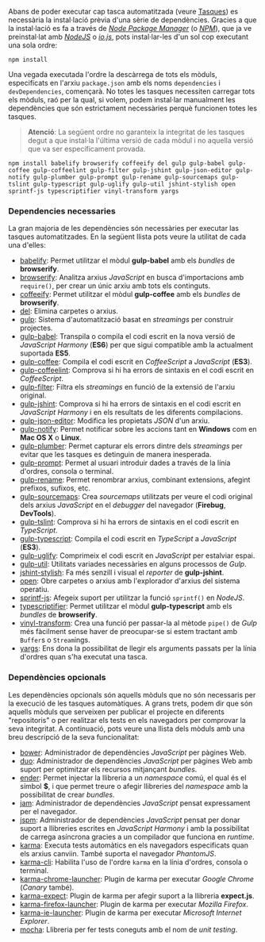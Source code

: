Abans de poder executar cap tasca automatitzada (veure [Tasques][1]) es necessària la instal·lació prèvia d'una sèrie de dependències. Gracies a que la instal·lació es fa a través de *[Node Package Manager][2]* (o *[NPM][2]*), que ja ve preinstal·lat amb *[NodeJS][3]* o *[io.js][4]*, pots instal·lar-les d'un sol cop executant una sola ordre:

    npm install

Una vegada executada l'ordre la descàrrega de tots els mòduls, especificats en l'arxiu `package.json` amb els noms `dependencies` i `devDependencies`, començarà.
No totes les tasques necessiten carregar tots els mòduls, raó per la qual, si volem, podem instal·lar manualment les dependències que són estrictament necessàries perquè funcionen totes les tasques.

  > **Atenció**: La següent ordre no garanteix la integritat de les tasques degut a que instal·la l'última versió de cada mòdul i no aquella versió que va ser específicament provada.

    npm install babelify browserify coffeeify del gulp gulp-babel gulp-coffee gulp-coffeelint gulp-filter gulp-jshint gulp-json-editor gulp-notify gulp-plumber gulp-prompt gulp-rename gulp-sourcemaps gulp-tslint gulp-typescript gulp-uglify gulp-util jshint-stylish open sprintf-js typescriptifier vinyl-transform yargs

### Dependencies necessaries
La gran majoria de les dependències són necessàries per executar las tasques automatitzades. En la següent llista pots veure la utilitat de cada una d'elles:
* [babelify][5]: Permet utilitzar el mòdul **gulp-babel** amb els *bundles* de **browserify**.
* [browserify][6]: Analitza arxius *JavaScript* en busca d'importacions amb `require()`, per crear un únic arxiu amb tots els continguts.
* [coffeeify][7]: Permet utilitzar el mòdul **gulp-coffee** amb els *bundles* de **browserify**.
* [del][8]: Elimina carpetes o arxius.
* [gulp][9]: Sistema d'automatització basat en *streamings* per construir projectes.
* [gulp-babel][10]: Transpila o compila el codi escrit en la nova versió de *JavaScript Harmony* (**ES6**) per que sigui compatible amb la actualment suportada **ES5**.
* [gulp-coffee][11]: Compila el codi escrit en *CoffeeScript* a *JavaScript* (**ES3**).
* [gulp-coffeelint][12]: Comprova si hi ha errors de sintaxis en el codi escrit en *CoffeeScript*.
* [gulp-filter][13]: Filtra els *streamings* en funció de la extensió de l'arxiu original.
* [gulp-jshint][14]: Comprova si hi ha errors de sintaxis en el codi escrit en *JavaScript Harmony* i en els resultats de les diferents compilacions.
* [gulp-json-editor][15]: Modifica les propietats *JSON* d'un arxiu.
* [gulp-notify][16]: Permet notificar sobre les accions tant en **Windows** com en **Mac OS X** o **Linux**.
* [gulp-plumber][17]: Permet capturar els errors dintre dels *streamings* per evitar que les tasques es detinguin de manera inesperada.
* [gulp-prompt][18]: Permet al usuari introduir dades a través de la línia d'ordres, consola o terminal.
* [gulp-rename][19]: Permet renombrar arxius, combinant extensions, afegint prefixos, sufixos, etc.
* [gulp-sourcemaps][20]: Crea *sourcemaps* utilitzats per veure el codi original dels arxius *JavaScript* en el *debugger* del navegador (**Firebug**, **DevTools**).
* [gulp-tslint][21]: Comprova si hi ha errors de sintaxis en el codi escrit en *TypeScript*.
* [gulp-typescript][22]: Compila el codi escrit en *TypeScript* a *JavaScript* (**ES3**).
* [gulp-uglify][23]: Comprimeix el codi escrit en *JavaScript* per estalviar espai.
* [gulp-util][24]: Utilitats variades necessàries en alguns processos de *Gulp*.
* [jshint-stylish][25]: Fa més senzill i visual el *reporter* de **gulp-jshint**.
* [open][26]: Obre carpetes o arxius amb l'explorador d'arxius del sistema operatiu.
* [sprintf-js][27]: Afegeix suport per utilitzar la funció `sprintf()` en *NodeJS*.
* [typescriptifier][28]: Permet utilitzar el mòdul **gulp-typescript** amb els *bundles* de **browserify**.
* [vinyl-transform][29]: Crea una funció per passar-la al mètode `pipe()` de *Gulp* més fàcilment sense haver de preocupar-se si estem tractant amb `Buffer`s o `Stream`ings.
* [yargs][30]: Ens dona la possibilitat de llegir els arguments passats per la línia d'ordres quan s'ha executat una tasca.

### Dependències opcionals
Les dependències opcionals són aquells mòduls que no són necessaris per la execució de les tasques automàtiques. A grans trets, podem dir que són aquells mòduls que serveixen per publicar el projecte en diferents "repositoris" o per realitzar els tests en els navegadors per comprovar la seva integritat. A continuació, pots veure una llista dels mòduls amb una breu descripció de la seva funcionalitat:
* [bower][31]: Administrador de dependències *JavaScript* per pàgines Web.
* [duo][32]: Administrador de dependències *JavaScript* per pàgines Web amb suport per optimitzar els recursos mitjançant *bundles*.
* [ender][33]: Permet injectar la llibreria a un *namespace* comú, el qual és el símbol **$**, i que permet treure o afegir llibreries del *namespace* amb la possibilitat de crear *bundles*.
* [jam][34]: Administrador de dependències *JavaScript* pensat expressament per el navegador.
* [jspm][35]: Administrador de dependències *JavaScript* pensat per donar suport a llibreries escrites en *JavaScript Harmony* i amb la possibilitat de carrega asíncrona gracies a un compilador que funciona en *runtime*.
* [karma][36]: Executa tests automàtics en els navegadors especificats quan els arxius canviin. També suporta el navegador *PhantomJS*.
* [karma-cli][37]: Habilita l'uso de l'ordre `karma` en la línia d'ordres, consola o terminal.
* [karma-chrome-launcher][38]: Plugin de karma per executar *Google Chrome* (*Canary* també).
* [karma-expect][39]: Plugin de karma per afegir suport a la llibreria **expect.js**.
* [karma-firefox-launcher][40]: Plugin de karma per executar *Mozilla Firefox*.
* [karma-ie-launcher][41]: Plugin de karma per executar *Microsoft Internet Explorer*.
* [mocha][42]: Llibreria per fer tests coneguts amb el nom de *unit testing*.

[1]: Català---Tasques
[2]: https://www.npmjs.com/
[3]: https://nodejs.org/
[4]: https://iojs.org/
[5]: https://www.npmjs.com/package/babelify
[6]: https://www.npmjs.com/package/browserify
[7]: https://www.npmjs.com/package/coffeeify
[8]: https://www.npmjs.com/package/del
[9]: https://www.npmjs.com/package/gulp
[10]: https://www.npmjs.com/package/gulp-babel
[11]: https://www.npmjs.com/package/gulp-coffee
[12]: https://www.npmjs.com/package/gulp-coffeelint
[13]: https://www.npmjs.com/package/gulp-filter
[14]: https://www.npmjs.com/package/gulp-jshint
[15]: https://www.npmjs.com/package/gulp-json-editor
[16]: https://www.npmjs.com/package/gulp-notify
[17]: https://www.npmjs.com/package/gulp-plumber
[18]: https://www.npmjs.com/package/gulp-prompt
[19]: https://www.npmjs.com/package/gulp-rename
[20]: https://www.npmjs.com/package/gulp-sourcemaps
[21]: https://www.npmjs.com/package/gulp-tslint
[22]: https://www.npmjs.com/package/gulp-typescript
[23]: https://www.npmjs.com/package/gulp-uglify
[24]: https://github.com/gulpjs/gulp-util
[25]: https://www.npmjs.com/package/jshint-stylish
[26]: https://www.npmjs.com/package/open
[27]: https://www.npmjs.com/package/sprintf-js
[28]: https://www.npmjs.com/package/typescriptifier
[29]: https://www.npmjs.com/package/vinyl-transform
[30]: https://www.npmjs.com/package/yargs
[31]: http://bower.io/
[32]: http://duojs.org/
[33]: https://github.com/ender-js/ender-js
[34]: http://jamjs.org/
[35]: http://jspm.io/
[36]: http://karma-runner.github.io/
[37]: https://www.npmjs.com/package/karma-cli
[38]: https://www.npmjs.com/package/karma-chrome-launcher
[39]: https://www.npmjs.com/package/karma-expect
[40]: https://www.npmjs.com/package/karma-firefox-launcher
[41]: https://www.npmjs.com/package/karma-ie-launcher
[42]: http://mochajs.org/